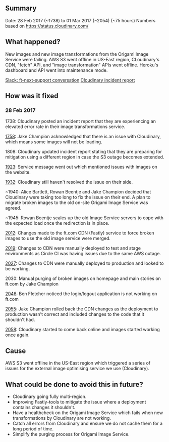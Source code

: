 ## Summary

Date: 28 Feb 2017 (~1738) to 01 Mar 2017 (~2054) (~75 hours)
Numbers based on https://status.cloudinary.com/

## What happened?

New images and new image transformations from the Origami Image Service were failing.
AWS S3 went offline in US-East region, CLoudinary's CDN, "fetch" API, and "image transformation" APIs went offline. Heroku's dashboard and API went into maintenance mode.

[Slack: ft-next-support conversation](https://financialtimes.slack.com/archives/ft-next-support/p1488304703557575)
[Cloudinary incident report](https://status.cloudinary.com/incidents/n1b1868fk0d6)

## How was it fixed

### 28 Feb 2017

1738: Cloudinary posted an incident report that they are experiencing an elevated error rate in their image transformations service.

[1758](https://financialtimes.slack.com/archives/ft-next-support/p1488304718558953): Jake Champion acknowledged that there is an issue with Cloudinary, which means some images will not be loading.

1808: Cloudinary updated incident report stating that they are preparing for mitigation using a different region in case the S3 outage becomes extended.

[1923](https://financialtimes.slack.com/archives/ft-tech-incidents/p1488309821116444): Service message went out which mentioned issues with images on the website.

[1932](https://financialtimes.slack.com/conversation/ft-tech-incidents/p1488310192148718): Cloudinary still haven't resolved the issue on their side.

~1940: Alice Bartlett, Rowan Beentje and Jake Champion decided that Cloudinary were taking too long to fix the issue on their end. A plan to migrate broken images to the old on-site Origami Image Service was agreed.

~1945: Rowan Beentje scales up the old Image Service servers to cope with the expected load once the redirection is in place.

[2012](https://github.com/Financial-Times/ft.com-cdn/pull/335): Changes made to the ft.com CDN (Fastly) service to force broken images to use the old image service were merged.

[2019](https://financialtimes.slack.com/archives/ft-tech-incidents/p1488313158397214): Changes to CDN were manually deployed to test and stage environments as Circle CI was having issues due to the same AWS outage.

[2027](https://financialtimes.slack.com/archives/ft-tech-incidents/p1488313657434355): Changes to CDN were manually deployed to production and looked to be working.

2030: Manual purging of broken images on homepage and main stories on ft.com by Jake Champion

[2046](https://financialtimes.slack.com/archives/ft-next-support/p1488314781416315): Ben Fletcher noticed the login/logout application is not working on ft.com

[2055](https://financialtimes.slack.com/archives/ft-next-support/p1488315313456663): Jake Champion rolled back the CDN changes as the deployment to production wasn't correct and included changes to the code that it shouldn't had.

[2058](https://financialtimes.slack.com/archives/ft-tech-incidents/p1488315513574278): Cloudinary started to come back online and images started working once again.


## Cause

AWS S3 went offline in the US-East region which triggered a series of issues for the external image optimising service we use (Cloudinary).


## What could be done to avoid this in future?

- Cloudinary going fully multi-region.
- Improving Fastly-tools to mitigate the issue where a deployment contains changes it shouldn't.
- Have a healthcheck on the Origami Image Service which fails when new transformations by Cloudinary are not working.
- Catch all errors from Cloudinary and ensure we do not cache them for a long period of time.
- Simplify the purging process for Origami Image Service.